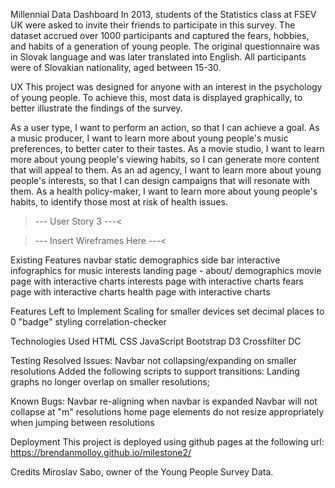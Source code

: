 Millennial Data Dashboard
In 2013, students of the Statistics class at FSEV UK were asked to invite their friends to participate in this survey.
The dataset accrued over 1000 participants and captured the fears, hobbies, and habits of a generation of young people.
The original questionnaire was in Slovak language and was later translated into English.
All participants were of Slovakian nationality, aged between 15-30.

UX
This project was designed for anyone with an interest in the psychology of young people.
To achieve this, most data is displayed graphically, to better illustrate the findings of the survey.

As a user type, I want to perform an action, so that I can achieve a goal.
As a music producer, I want to learn more about young people's music preferences, to better cater to their tastes.
As a movie studio, I want to learn more about young people's viewing habits, so I can generate more content that will appeal to them.
As an ad agency, I want to learn more about young people's interests, so that I can design campaigns that will resonate with them.
As a health policy-maker, I want to learn more about young people's habits, to identify those most at risk of health issues.
>--- User Story 3 ---<

>--- Insert Wireframes Here ---<

Existing Features
navbar
static demographics side bar
interactive infographics for music interests
landing page - about/ demographics
movie page with interactive charts
interests page with interactive charts
fears page with interactive charts
health page with interactive charts

Features Left to Implement
Scaling for smaller devices
set decimal places to 0
"badge" styling
correlation-checker


Technologies Used
HTML
CSS
JavaScript
Bootstrap
D3
Crossfilter
DC

Testing
Resolved Issues:
Navbar not collapsing/expanding on smaller resolutions
    Added the following scripts to support transitions:
    <script src="https://code.jquery.com/jquery-3.2.1.slim.min.js" integrity="sha384-KJ3o2DKtIkvYIK3UENzmM7KCkRr/rE9/Qpg6aAZGJwFDMVNA/GpGFF93hXpG5KkN" crossorigin="anonymous"></script>
    <script src="https://cdnjs.cloudflare.com/ajax/libs/popper.js/1.12.9/umd/popper.min.js" integrity="sha384-ApNbgh9B+Y1QKtv3Rn7W3mgPxhU9K/ScQsAP7hUibX39j7fakFPskvXusvfa0b4Q" crossorigin="anonymous"></script>
    <script src="https://maxcdn.bootstrapcdn.com/bootstrap/4.0.0/js/bootstrap.min.js" integrity="sha384-JZR6Spejh4U02d8jOt6vLEHfe/JQGiRRSQQxSfFWpi1MquVdAyjUar5+76PVCmYl" crossorigin="anonymous"></script>
    Landing graphs no longer overlap on smaller resolutions; 

Known Bugs:
Navbar re-aligning when navbar is expanded
Navbar will not collapse at "m" resolutions
home page elements do not resize appropriately when jumping between resolutions

Deployment
This project is deployed using github pages at the following url:
https://brendanmolloy.github.io/milestone2/

Credits
Miroslav Sabo, owner of the Young People Survey Data.
